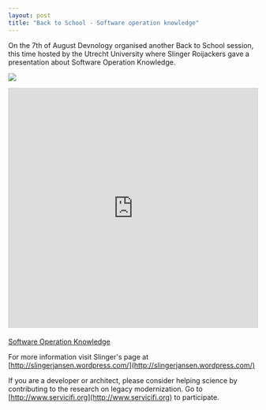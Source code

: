 ```yaml
---
layout: post
title: "Back to School - Software operation knowledge"
---
```


On the 7th of August Devnology organised another Back to School session, this time hosted by the Utrecht University where Slinger Roijackers gave a presentation about Software Operation Knowledge.

![](images/stories/backtoschool/Slinger.jpg)

<iframe src="http://www.slideshare.net/slideshow/embed_code/25179156" mce_src="http://www.slideshare.net/slideshow/embed_code/25179156" marginwidth="0" marginheight="0" style="max-width:597px;border:1px solid #CCC;border-width:1px 1px 0;margin-bottom:5px" mce_style="max-width:597px;border:1px solid #CCC;border-width:1px 1px 0;margin-bottom:5px" allowfullscreen="" webkitallowfullscreen="" mozallowfullscreen="" frameborder="0" height="486" scrolling="no" width="100%"> </iframe>

[Software Operation Knowledge](http://www.slideshare.net/devnology/2013devnologysoksession "Software Operation Knowledge")

For more information visit Slinger's page at [http://slingerjansen.wordpress.com/](http://slingerjansen.wordpress.com/)

If you are a developer or architect, please consider helping science by contributing to the research on legacy modernization. Go to [http://www.servicifi.org](http://www.servicifi.org) to participate.
